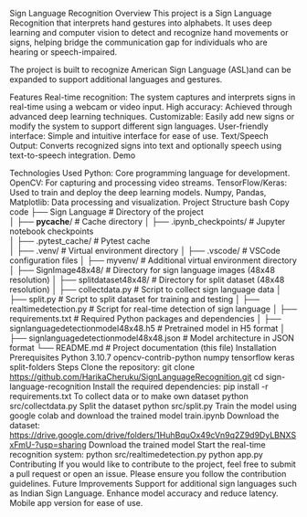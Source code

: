 Sign Language Recognition 
Overview
This project is a Sign Language Recognition that interprets hand gestures  into alphabets. It uses deep learning and computer vision to detect and recognize hand movements or signs, helping bridge the communication gap for individuals who are hearing or speech-impaired.

The project is built to recognize  American Sign Language (ASL)and can be expanded to support additional languages and gestures.

Features
Real-time recognition: The system captures and interprets signs in real-time using a webcam or video input.
High accuracy: Achieved through advanced deep learning techniques.
Customizable: Easily add new signs or modify the system to support different sign languages.
User-friendly interface: Simple and intuitive interface for ease of use.
Text/Speech Output: Converts recognized signs into text and optionally speech using text-to-speech integration.
Demo

Technologies Used
Python: Core programming language for development.
OpenCV: For capturing and processing video streams.
TensorFlow/Keras: Used to train and deploy the deep learning models.
Numpy, Pandas, Matplotlib: Data processing and visualization.
Project Structure
bash
Copy code
├── Sign Language                # Directory of the project            
│   ├── __pycache__/             # Cache directory
│   ├── .ipynb_checkpoints/      # Jupyter notebook checkpoints       
│   ├── .pytest_cache/           # Pytest cache  
│   ├── .venv/                   # Virtual environment directory
│   ├── .vscode/                 # VSCode configuration files
│   ├── myvenv/                  # Additional virtual environment directory
│   ├── SignImage48x48/          # Directory for sign language images (48x48 resolution)
│   ├── splitdataset48x48/       # Directory for split dataset (48x48 resolution)
│   ├── collectdata.py           # Script to collect sign language data
│   ├── split.py                 # Script to split dataset for training and testing
│   ├── realtimedetection.py     # Script for real-time detection of sign language
│   ├── requirements.txt         # Required Python packages and dependencies
│   ├── signlanguagedetectionmodel48x48.h5  # Pretrained model in H5 format
│   ├── signlanguagedetectionmodel48x48.json # Model architecture in JSON format
└── README.md                    # Project documentation (this file)
Installation
Prerequisites
Python 3.10.7
opencv-contrib-python
numpy
tensorflow
keras
split-folders
Steps
Clone the repository:
git clone https://github.com/HarikaCheruku/SignLanguageRecognition.git
cd sign-language-recognition
Install the required dependencies:
pip install -r requirements.txt
To collect data or to make own dataset
python src/collectdata.py
Split the dataset
python src/split.py
Train the model using google colab and download the trained model
train.ipynb
Download the dataset:
https://drive.google.com/drive/folders/1HuhBquOx49cVn9q2Z9d9DyLBNXSxFmU-?usp=sharing
Download the trained model
Start the real-time recognition system:
python src/realtimedetection.py
python app.py
Contributing
If you would like to contribute to the project, feel free to submit a pull request or open an issue. Please ensure you follow the contribution guidelines.
Future Improvements
Support for additional sign languages such as Indian Sign Language.
Enhance model accuracy and reduce latency.
Mobile app version for ease of use.
